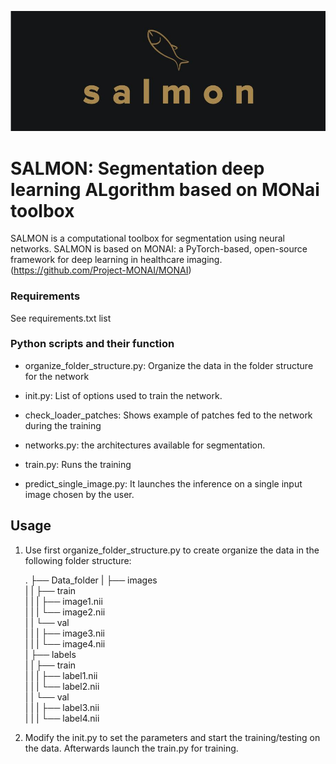 ![Salmon-logo-1](images/salmon.JPG)
# SALMON: Segmentation deep learning ALgorithm based on MONai toolbox
SALMON is a computational toolbox for segmentation using neural networks.
SALMON is based on MONAI: a PyTorch-based, open-source framework for deep learning in healthcare imaging. (https://github.com/Project-MONAI/MONAI)

### Requirements
See requirements.txt list

### Python scripts and their function

- organize_folder_structure.py: Organize the data in the folder structure for the network

- init.py: List of options used to train the network. 

- check_loader_patches: Shows example of patches fed to the network during the training  

- networks.py: the architectures available for segmentation.

- train.py: Runs the training

- predict_single_image.py: It launches the inference on a single input image chosen by the user.

## Usage

1) Use first organize_folder_structure.py to create organize the data in the following folder structure:

    .
	├── Data_folder
	|   ├── images              
	|   |   ├── train                       
	|   |   |   ├── image1.nii                                  
	|   |   |   └── image2.nii                       
	|   |   └── val             
	|   |   |   ├── image3.nii                                              
	|   |   |   └── image4.nii    
	|   ├── labels              
	|   |   ├── train                       
	|   |   |   ├── label1.nii                                  
	|   |   |   └── label2.nii                       
	|   |   └── val             
	|   |   |   ├── label3.nii                                              
	|   |   |   └── label4.nii

2) Modify the init.py to set the parameters and start the training/testing on the data.
Afterwards launch the train.py for training. 	